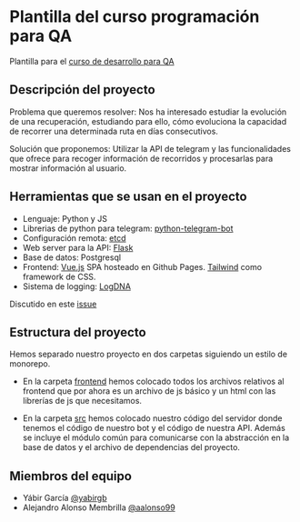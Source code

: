 # Plantilla del curso programación para QA

Plantilla para el [curso de desarrollo para QA](https://jj.github.io/curso-tdd)

## Descripción del proyecto

Problema que queremos resolver: Nos ha interesado estudiar la evolución de una recuperación, estudiando para ello, cómo evoluciona
la capacidad de recorrer una determinada ruta en días consecutivos. 

Solución que proponemos: Utilizar la API de telegram y las funcionalidades que ofrece para recoger información de recorridos
y procesarlas para mostrar información al usuario.

## Herramientas que se usan en el proyecto

- Lenguaje: Python y JS
- Librerias de python para telegram: [python-telegram-bot](https://github.com/python-telegram-bot/python-telegram-bot)
- Configuración remota: [etcd](https://etcd.io/)
- Web server para la API: [Flask](https://flask.palletsprojects.com/en/1.1.x/)
- Base de datos: Postgresql
- Frontend: [Vue.js](https://vuejs.org/) SPA hosteado en Github Pages. [Tailwind](https://tailwindcss.com/) como framework de CSS.
- Sistema de logging: [LogDNA](https://logdna.com/)

Discutido en este [issue](https://github.com/TDD-AY/TDD-Project/issues/5)

## Estructura del proyecto

Hemos separado nuestro proyecto en dos carpetas siguiendo un estilo de monorepo.

- En la carpeta [frontend](https://github.com/TDD-AY/TDD-Project/tree/yabir-skeleton/frontend) 
hemos colocado todos los archivos relativos al frontend que por ahora es un archivo de js 
básico y un html con las librerías de js que necesitamos.

- En la carpeta [src](https://github.com/TDD-AY/TDD-Project/tree/yabir-skeleton/src) hemos
colocado nuestro código del servidor donde tenemos el código de nuestro bot y el código de 
nuestra API. Además se incluye el módulo común para comunicarse con la abstracción en la 
base de datos y el archivo de dependencias del proyecto.

## Miembros del equipo

- Yábir García [@yabirgb](https://github.com/yabirgb)
- Alejandro Alonso Membrilla [@aalonso99](https://github.com/aalonso99)


